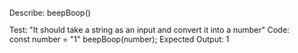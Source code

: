 Describe: beepBoop()

<!-- Test 1 -->
Test: "It should take a string as an input and convert it into a number"
Code:
    const number = "1"
    beepBoop(number);
Expected Output: 1

<!-- Test 2
Test: "It should return an array of numbers from 0 to the user's inputted number"
Code: beepBoop(0);
Expected Output: [0] -->
